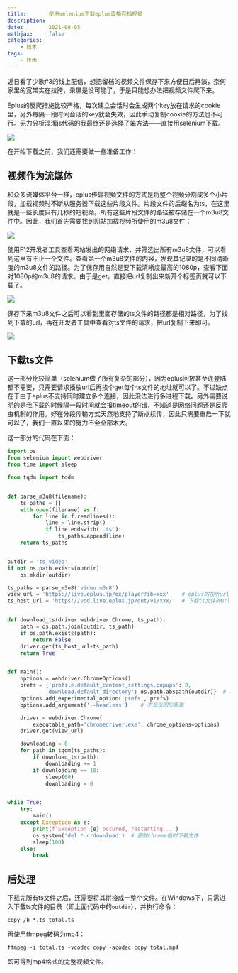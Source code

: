 ```yaml
---
title:       使用selenium下载eplus直播存档视频
description: 
date:        2021-08-05
mathjax:     false
categories:
    - 技术
tags:
    - 技术
---
```


近日看了少歌#3的线上配信，想把留档的视频文件保存下来方便日后再演，奈何家里的宽带实在拉胯，录屏是没可能了，于是只能想办法把视频文件爬下来。

Eplus的反爬措施比较严格，每次建立会话时会生成两个key放在请求的cookie里，另外每隔一段时间会话的key就会失效，因此手动复制cookie的方法也不可行。无力分析混淆js代码的我最终还是选择了笨方法——直接用selenium下载。

![](selenium-yyds.png)

在开始下载之前，我们还需要做一些准备工作：

## 视频作为流媒体

和众多流媒体平台一样，eplus传输视频文件的方式是将整个视频分割成多个小片段，加载视频时不断从服务器下载这些片段文件。片段文件的后缀名为ts，在这里就是一些长度只有几秒的短视频。所有这些片段文件的路径被存储在一个m3u8文件中。因此，我们首先需要找到网站加载视频所使用的m3u8文件：

![](all-m3u8.png)

使用F12开发者工具查看网站发出的网络请求，并筛选出所有m3u8文件，可以看到这里有不止一个文件。查看第一个m3u8文件的内容，发现其记录的是不同清晰度的m3u8文件的路径。为了保存用自然是要下载清晰度最高的1080p，查看下面对1080p的m3u8的请求。由于是get，直接把url复制出来新开个标签页就可以下载了。

![](1080p-m3u8.png)

保存下来m3u8文件之后可以看到里面存储的ts文件的路径都是相对路径，为了找到下载的url，再在开发者工具中查看对ts文件的请求，把url复制下来即可。

![](all-ts.png)

## 下载ts文件

这一部分比较简单（selenium做了所有复杂的部分），因为eplus回放甚至连登陆都不需要，只需要请求播放url后再挨个get每个ts文件的地址就可以了。不过缺点在于由于eplus不支持同时建立多个连接，因此没法进行多进程下载。另外需要说明的是我下载的时候隔一段时间就会报timeout的错，不知道是网络问题还是反爬虫机制的作用。好在分段传输方式天然地支持了断点续传，因此只需要重启一下就可以了，我们一直以来的努力不会全部木大。

这一部分的代码在下面：

``` python
import os
from selenium import webdriver
from time import sleep

from tqdm import tqdm


def parse_m3u8(filename):
    ts_paths = []
    with open(filename) as f:
        for line in f.readlines():
            line = line.strip()
            if line.endswith('.ts'):
                ts_paths.append(line)
    return ts_paths


outdir = 'ts_video'
if not os.path.exists(outdir):
    os.mkdir(outdir)

ts_paths = parse_m3u8('video.m3u8')
view_url = 'https://live.eplus.jp/ex/player?ib=xxx'    # eplus的视听url
ts_host_url = 'https://vod.live.eplus.jp/out/v1/xxx/'  # 下载ts文件的url


def download_ts(driver:webdriver.Chrome, ts_path):
    path = os.path.join(outdir, ts_path)
    if os.path.exists(path):
        return False
    driver.get(ts_host_url+ts_path)
    return True


def main():
    options = webdriver.ChromeOptions()
    prefs = {'profile.default_content_settings.popups': 0,
            'download.default_directory': os.path.abspath(outdir)}  # 将chrome driver的默认下载地址设定为outdir
    options.add_experimental_option('prefs', prefs)
    options.add_argument('--headless')    # 不显示图形界面

    driver = webdriver.Chrome(
        executable_path='chromedriver.exe', chrome_options=options)
    driver.get(view_url)

    downloading = 0
    for path in tqdm(ts_paths):
        if download_ts(path):
            downloading += 1
        if downloading == 10:
            sleep(60)
            downloading = 0


while True:
    try:
        main()
    except Exception as e:
        print(f'Exception {e} occured, restarting...')
        os.system('del *.crdownload')  # 删除chrome临时下载文件
        sleep(100)
    else:
        break
```

## 后处理

下载完所有ts文件之后，还需要将其拼接成一整个文件。在Windows下，只需进入下载ts文件的目录（即上面代码中的`outdir`），并执行命令：

```
copy /b *.ts total.ts
```

再使用ffmpeg转码为mp4：

```
ffmpeg -i total.ts -vcodec copy -acodec copy total.mp4
```

即可得到mp4格式的完整视频文件。